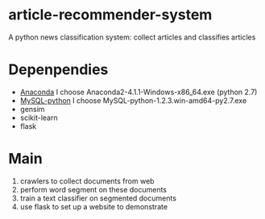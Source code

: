 # article-recommender-system
A python news classification system: collect articles and classifies articles

# Depenpendies
* [Anaconda](https://www.continuum.io/downloads#_windows) I choose Anaconda2-4.1.1-Windows-x86_64.exe (python 2.7)
* [MySQL-python](http://www.codegood.com/download/11/) I choose MySQL-python-1.2.3.win-amd64-py2.7.exe 
* gensim
* scikit-learn
* flask

# Main
1. crawlers to collect documents from web
2. perform word segment on these documents
3. train a text classifier on segmented documents
4. use flask to set up a website to demonstrate
